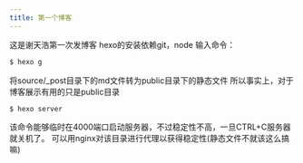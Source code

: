 ```yaml
---
title: 第一个博客
---
```


这是谢天浩第一次发博客
hexo的安装依赖git，node
输入命令：
``` bash
$ hexo g
```
将source/_post目录下的md文件转为public目录下的静态文件
所以事实上，对于博客展示有用的只是public目录
``` bash
$ hexo server
```
该命令能够临时在4000端口启动服务器，不过稳定性不高，一旦CTRL+C服务器就关机了。
可以用nginx对该目录进行代理以获得稳定性(静态文件不就该这么搞嘛)